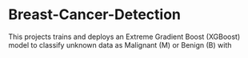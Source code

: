 # Breast-Cancer-Detection
This projects trains and deploys an Extreme Gradient Boost (XGBoost) model to classify unknown data as Malignant (M) or Benign (B) with 

